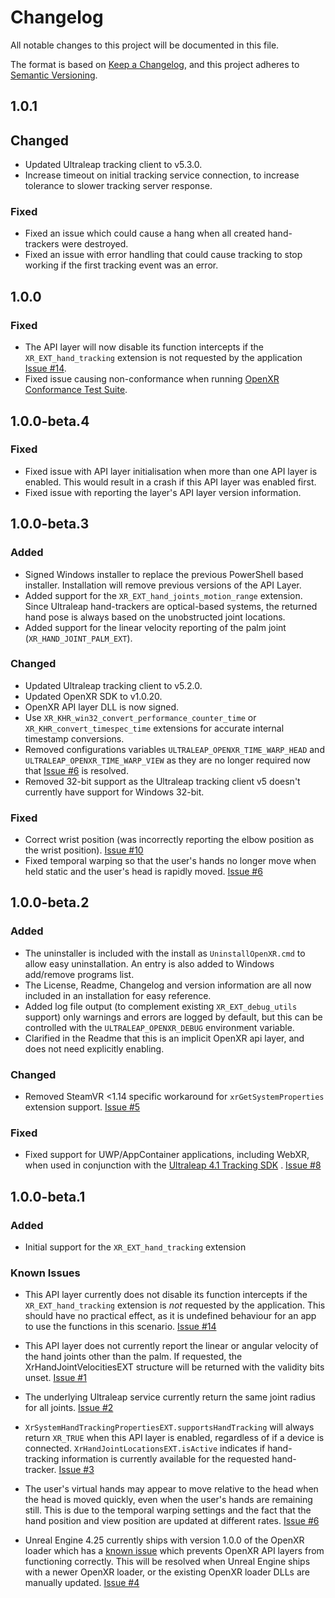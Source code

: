 # Changelog

All notable changes to this project will be documented in this file.

The format is based on [Keep a Changelog](https://keepachangelog.com/en/1.0.0/), and this project adheres
to [Semantic Versioning](https://semver.org/spec/v2.0.0.html).

## 1.0.1

## Changed

- Updated Ultraleap tracking client to v5.3.0.
- Increase timeout on initial tracking service connection, to increase tolerance to slower tracking server response.

### Fixed

- Fixed an issue which could cause a hang when all created hand-trackers were destroyed.
- Fixed an issue with error handling that could cause tracking to stop working if the first tracking event was an error.

## 1.0.0

### Fixed

- The API layer will now disable its function intercepts if the `XR_EXT_hand_tracking` extension is not requested by the application [Issue #14](https://github.com/ultraleap/OpenXRHandTracking/issues/14).
- Fixed issue causing non-conformance when running [OpenXR Conformance Test Suite](https://github.com/KhronosGroup/OpenXR-CTS).

## 1.0.0-beta.4

### Fixed

- Fixed issue with API layer initialisation when more than one API layer is enabled. This would result in a crash if
  this API layer was enabled first.
- Fixed issue with reporting the layer's API layer version information.

## 1.0.0-beta.3

### Added

- Signed Windows installer to replace the previous PowerShell based installer. Installation will remove previous 
  versions of the API Layer.
- Added support for the `XR_EXT_hand_joints_motion_range` extension. Since Ultraleap hand-trackers are optical-based
  systems, the returned hand pose is always based on the unobstructed joint locations.
- Added support for the linear velocity reporting of the palm joint (`XR_HAND_JOINT_PALM_EXT`).

### Changed

- Updated Ultraleap tracking client to v5.2.0.
- Updated OpenXR SDK to v1.0.20.
- OpenXR API layer DLL is now signed.
- Use `XR_KHR_win32_convert_performance_counter_time` or `XR_KHR_convert_timespec_time` extensions for accurate internal
  timestamp conversions.
- Removed configurations variables `ULTRALEAP_OPENXR_TIME_WARP_HEAD` and `ULTRALEAP_OPENXR_TIME_WARP_VIEW` as they are
  no longer required now that [Issue #6](https://github.com/ultraleap/OpenXRHandTracking/issues/6) is resolved.
- Removed 32-bit support as the Ultraleap tracking client v5 doesn't currently have support for Windows 32-bit.

### Fixed

- Correct wrist position (was incorrectly reporting the elbow position as the wrist position).
  [Issue #10](https://github.com/ultraleap/OpenXRHandTracking/issues/10)
- Fixed temporal warping so that the user's hands no longer move when held static and the user's head is rapidly
  moved. [Issue #6](https://github.com/ultraleap/OpenXRHandTracking/issues/6)

## 1.0.0-beta.2

### Added

- The uninstaller is included with the install as `UninstallOpenXR.cmd` to allow easy uninstallation. An entry is also
  added to Windows add/remove programs list.
- The License, Readme, Changelog and version information are all now included in an installation for easy reference.
- Added log file output (to complement existing `XR_EXT_debug_utils` support) only warnings and errors are logged by
  default, but this can be controlled with the `ULTRALEAP_OPENXR_DEBUG` environment variable.
- Clarified in the Readme that this is an implicit OpenXR api layer, and does not need explicitly enabling.

### Changed

- Removed SteamVR <1.14 specific workaround for `xrGetSystemProperties` extension support.
  [Issue #5](https://github.com/ultraleap/OpenXRHandTracking/issues/5)

### Fixed

- Fixed support for UWP/AppContainer applications, including WebXR, when used in conjunction with the
  [Ultraleap 4.1 Tracking SDK](https://developer-archive.leapmotion.com/downloads/external/v4-1-hand-tracking/windows?version=4.1.0)
  .
  [Issue #8](https://github.com/ultraleap/OpenXRHandTracking/issues/8)

## 1.0.0-beta.1

### Added

- Initial support for the `XR_EXT_hand_tracking` extension

### Known Issues

- This API layer currently does not disable its function intercepts if the `XR_EXT_hand_tracking` extension is *not* 
  requested by the application. This should have no practical effect, as it is undefined behaviour for an app to use
  the functions in this scenario.
  [Issue #14](https://github.com/ultraleap/OpenXRHandTracking/issues/14)

- This API layer does not currently report the linear or angular velocity of the hand joints other than the palm. If
  requested, the XrHandJointVelocitiesEXT structure will be returned with the validity bits unset.
  [Issue #1](https://github.com/ultraleap/OpenXRHandTracking/issues/1)

- The underlying Ultraleap service currently return the same joint radius for all joints.
  [Issue #2](https://github.com/ultraleap/OpenXRHandTracking/issues/2)

- `XrSystemHandTrackingPropertiesEXT.supportsHandTracking` will always return `XR_TRUE` when this API layer is enabled,
  regardless of if a device is connected. `XrHandJointLocationsEXT.isActive` indicates if hand-tracking information is
  currently available for the requested hand-tracker.
  [Issue #3](https://github.com/ultraleap/OpenXRHandTracking/issues/3)

- The user's virtual hands may appear to move relative to the head when the head is moved quickly, even when the user's
  hands are remaining still. This is due to the temporal warping settings and the fact that the hand position and view
  position are updated at different rates.
  [Issue #6](https://github.com/ultraleap/OpenXRHandTracking/issues/6)

- Unreal Engine 4.25 currently ships with version 1.0.0 of the OpenXR loader which has a
  [known issue](https://github.com/KhronosGroup/OpenXR-SDK-Source/pull/91) which prevents OpenXR API layers from
  functioning correctly. This will be resolved when Unreal Engine ships with a newer OpenXR loader, or the existing
  OpenXR loader DLLs are manually updated.
  [Issue #4](https://github.com/ultraleap/OpenXRHandTracking/issues/4)
